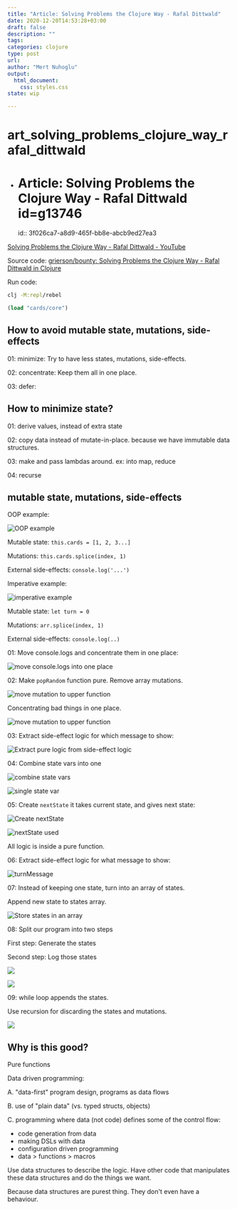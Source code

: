 ```yaml
--- 
title: "Article: Solving Problems the Clojure Way - Rafal Dittwald"
date: 2020-12-20T14:53:28+03:00 
draft: false
description: ""
tags:
categories: clojure
type: post
url:
author: "Mert Nuhoglu"
output:
  html_document:
    css: styles.css
state: wip

---
```


# art_solving_problems_clojure_way_rafal_dittwald

- # Article: Solving Problems the Clojure Way - Rafal Dittwald id=g13746
  id:: 3f026ca7-a8d9-465f-bb8e-abcb9ed27ea3

[Solving Problems the Clojure Way - Rafal Dittwald - YouTube](https://www.youtube.com/watch?v=vK1DazRK_a0)

Source code: [grierson/bounty: Solving Problems the Clojure Way - Rafal Dittwald in Clojure](https://github.com/grierson/bounty)

Run code:

```bash
clj -M:repl/rebel
```

```clj
(load "cards/core")
```

## How to avoid mutable state, mutations, side-effects 

01: minimize: Try to have less states, mutations, side-effects.

02: concentrate: Keep them all in one place.

03: defer: 

## How to minimize state?

01: derive values, instead of extra state

02: copy data instead of mutate-in-place. because we have immutable data structures.

03: make and pass lambdas around. ex: into map, reduce

04: recurse

## mutable state, mutations, side-effects 

OOP example: 

![OOP example](/Users/mertnuhoglu/gdrive/keynote_resimler/screencapture/scs20210321_204335.jpg)

Mutable state: `this.cards = [1, 2, 3...]`

Mutations: `this.cards.splice(index, 1)`

External side-effects: `console.log('...')`

Imperative example:

![imperative example](/Users/mertnuhoglu/gdrive/keynote_resimler/screencapture/scs20210321_204620.jpg)

Mutable state: `let turn = 0`

Mutations: `arr.splice(index, 1)`

External side-effects: `console.log(..)`

01: Move console.logs and concentrate them in one place:

![move console.logs into one place](/Users/mertnuhoglu/gdrive/keynote_resimler/screencapture/scs20210321_204902.jpg)

02: Make `popRandom` function pure. Remove array mutations.

![move mutation to upper function](/Users/mertnuhoglu/gdrive/keynote_resimler/screencapture/scs20210321_204955.jpg)

Concentrating bad things in one place.

![move mutation to upper function](/Users/mertnuhoglu/gdrive/keynote_resimler/screencapture/scs20210321_205224.jpg)

03: Extract side-effect logic for which message to show:

![Extract pure logic from side-effect logic](/Users/mertnuhoglu/gdrive/keynote_resimler/screencapture/scs20210321_205305.jpg)

04: Combine state vars into one

![combine state vars](/Users/mertnuhoglu/gdrive/keynote_resimler/screencapture/scs20210321_205507.jpg)

![single state var](/Users/mertnuhoglu/gdrive/keynote_resimler/screencapture/scs20210321_205533.jpg)

05: Create `nextState` it takes current state, and gives next state:

![Create nextState](/Users/mertnuhoglu/gdrive/keynote_resimler/screencapture/scs20210321_205709.jpg)

![nextState used](/Users/mertnuhoglu/gdrive/keynote_resimler/screencapture/scs20210321_205734.jpg)

All logic is inside a pure function.

06: Extract side-effect logic for what message to show:

![turnMessage](/Users/mertnuhoglu/gdrive/keynote_resimler/screencapture/scs20210321_205900.jpg)

07: Instead of keeping one state, turn into an array of states.

Append new state to states array.

![Store states in an array](/Users/mertnuhoglu/gdrive/keynote_resimler/screencapture/scs20210321_210102.jpg)

08: Split our program into two steps

First step: Generate the states

Second step: Log those states

![](/Users/mertnuhoglu/gdrive/keynote_resimler/screencapture/scs20210321_210325.jpg)

![](/Users/mertnuhoglu/gdrive/keynote_resimler/screencapture/scs20210321_210301.jpg)

09: while loop appends the states.

Use recursion for discarding the states and mutations. 

![](/Users/mertnuhoglu/gdrive/keynote_resimler/screencapture/scs20210321_210508.jpg)

## Why is this good?

Pure functions

Data driven programming:

A. "data-first" program design, programs as data flows

B. use of "plain data" (vs. typed structs, objects)

C. programming where data (not code) defines some of the control flow:

- code generation from data
- making DSLs with data
- configuration driven programming
- data > functions > macros 

Use data structures to describe the logic. Have other code that manipulates these data structures and do the things we want.

Because data structures are purest thing. They don't even have a behaviour.

